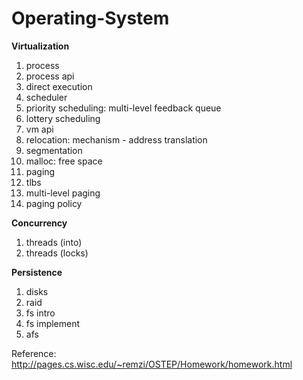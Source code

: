 # Operating-System

<b> Virtualization </b>  <br />
1. process  <br />
2. process api  <br />
3. direct execution  <br />
4. scheduler<br />
5. priority scheduling: multi-level feedback queue <br />
6. lottery scheduling <br />
7. vm api <br />
8. relocation: mechanism - address translation <br />
9. segmentation  <br />
10. malloc: free space  <br />
11. paging  <br />
12. tlbs  <br />
13. multi-level paging  <br />
14. paging policy  <br />
 
<b> Concurrency </b><br />
1. threads (into)  <br />
2. threads (locks)  <br />

<b> Persistence</b><br />
1. disks   <br />
2. raid  <br />
3. fs intro  <br />
4. fs implement  <br />
5. afs  <br />

Reference: http://pages.cs.wisc.edu/~remzi/OSTEP/Homework/homework.html
